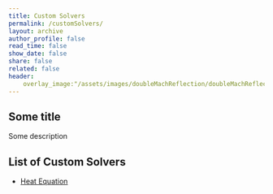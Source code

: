 ```yaml
---
title: Custom Solvers
permalink: /customSolvers/
layout: archive
author_profile: false
read_time: false
show_date: false
share: false
related: false
header:
	overlay_image:"/assets/images/doubleMachReflection/doubleMachReflection.png"
---
```


## Some title

Some description


## List of Custom Solvers

- [Heat Equation](/customSolvers/heatEquation/)

